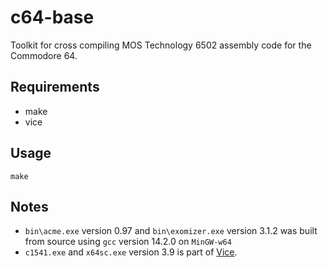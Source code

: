 # c64-base
Toolkit for cross compiling MOS Technology 6502 assembly code for the Commodore 64.

## Requirements
* make
* vice

## Usage
`make`

## Notes
* `bin\acme.exe` version 0.97 and `bin\exomizer.exe` version 3.1.2 was built from source using `gcc` version 14.2.0 on `MinGW-w64`
* `c1541.exe` and `x64sc.exe` version 3.9 is part of [Vice](https://vice-emu.sourceforge.io/).
